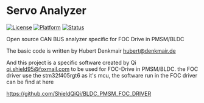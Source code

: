 # Servo Analyzer
[![License](https://img.shields.io/badge/License-GPL%202.0-green.svg)](https://opensource.org/licenses/Apache-2.0)
[![Platform](https://img.shields.io/badge/Qt%205.14-Mingw64-yellow.svg)](<>)
[![Status](https://img.shields.io/badge/Staus-Processing-blue.svg)](<>)
<br>

Open source CAN BUS analyzer specific for FOC Drive in PMSM/BLDC

The basic code is written by Hubert Denkmair <hubert@denkmair.de>

And this project is a specific software created by Qi qi.shield95@foxmail.com to be used for FOC-Drive in PMSM/BLDC. the FOC driver use the stm32f405rgt6 as it's mcu, the software run in the FOC driver can be find at here 

https://github.com/ShieldQiQi/BLDC_PMSM_FOC_DRIVER 

